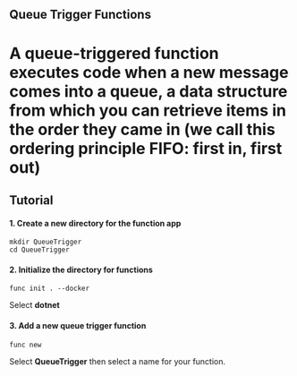 ## Queue Trigger Functions

A queue-triggered function executes code when a new message comes into a queue, a data structure from which you can retrieve items in the order they came in (we call this ordering principle FIFO: first in, first out)
===
## Tutorial

#### 1. Create a new directory for the function app

```cli
mkdir QueueTrigger
cd QueueTrigger
```

#### 2. Initialize the directory for functions

```cli
func init . --docker
```

Select **dotnet**

#### 3. Add a new queue trigger function

```cli
func new
```

Select **QueueTrigger** then select a name for your function.
